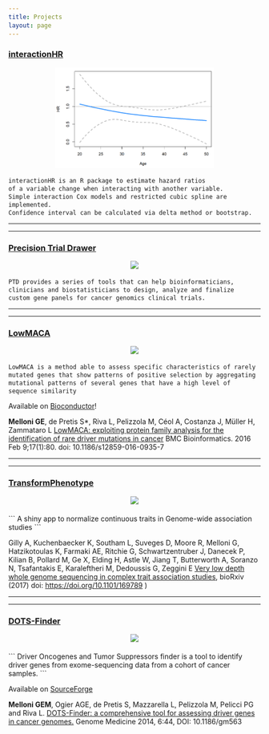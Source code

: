 ```yaml
---
title: Projects
layout: page
---
```


### [interactionHR](https://github.com/gmelloni/interactionHR)

<div style="text-align:center">
<a href="https://github.com/gmelloni/interactionHR">
<img src="images/intHRplot.png" height="200" style="vertical-align:right" />
</a>
</div>

```
interactionHR is an R package to estimate hazard ratios 
of a variable change when interacting with another variable.
Simple interaction Cox models and restricted cubic spline are implemented.
Confidence interval can be calculated via delta method or bootstrap.
```


----------------------
----------------------


### [Precision Trial Drawer](https://gmelloni.github.io/ptd)

<div style="text-align:center">
<a href="https://gmelloni.github.io/ptd">
<img src="images/conclusionSlide2.jpg" height="200" style="vertical-align:right" />
</a>
</div>

```
PTD provides a series of tools that can help bioinformaticians, 
clinicians and biostatisticians to design, analyze and finalize 
custom gene panels for cancer genomics clinical trials.
```


----------------------
----------------------

### [LowMACA](http://cgsb.genomics.iit.it/wiki/projects/LowMACA)

<div style="text-align:center">
<a href="http://cgsb.genomics.iit.it/wiki/projects/LowMACA">
<img src="images/lowmaca_logo.png" height="200" style="vertical-align:right" />
</a>
</div>

```
LowMACA is a method able to assess specific characteristics of rarely 
mutated genes that show patterns of positive selection by aggregating 
mutational patterns of several genes that have a high level of sequence similarity 
```

Available on [Bioconductor](http://www.bioconductor.org/packages/release/bioc/html/LowMACA.html)!

**Melloni GE**, de Pretis S*, Riva L, Pelizzola M, Céol A, Costanza J, Müller H, Zammataro L [LowMACA: exploiting protein family analysis for the identification of rare driver mutations in cancer](https://bmcbioinformatics.biomedcentral.com/articles/10.1186/s12859-016-0935-7) BMC Bioinformatics. 2016 Feb 9;17(1):80. doi: 10.1186/s12859-016-0935-7


----------------------
----------------------

### [TransformPhenotype](https://github.com/gmelloni/transformPhenotype)

<div style="text-align:center">
<a href="https://github.com/gmelloni/transformPhenotype">
<img src="images/normalization_mod.png" height="200" style="vertical-align:right" />
</a>
</div>
<br>
```
A shiny app to normalize continuous traits in Genome-wide 
association studies
```

Gilly A, Kuchenbaecker K, Southam L, Suveges D, Moore R, Melloni G, Hatzikotoulas K, Farmaki AE, Ritchie G, Schwartzentruber J, Danecek P, Kilian B, Pollard M, Ge X, Elding H, Astle W, Jiang T, Butterworth A, Soranzo N, Tsafantakis E, Karaleftheri M, Dedoussis G, Zeggini E [Very low depth whole genome sequencing in complex trait association studies](https://www.biorxiv.org/content/early/2017/07/28/169789), bioRxiv (2017) doi: https://doi.org/10.1101/169789 )


----------------------
----------------------

### [DOTS-Finder](http://cgsb.genomics.iit.it/wiki/projects/DOTS-Finder)

<div style="text-align:center">
<a href="http://cgsb.genomics.iit.it/wiki/projects/DOTS-Finder">
<img src="images/dotsfinderlogo.png" height="200" style="vertical-align:right" />
</a>
</div>
<br>
```
Driver Oncogenes and Tumor Suppressors finder is a tool 
to identify driver genes from exome-sequencing data 
from a cohort of cancer samples.
```

Available on [SourceForge](https://sourceforge.net/projects/dotsfinder/)

**Melloni GEM**, Ogier AGE, de Pretis S, Mazzarella L, Pelizzola M, Pelicci PG and Riva L. 
[DOTS-Finder: a comprehensive tool for assessing driver genes in cancer genomes.](https://genomemedicine.biomedcentral.com/articles/10.1186/gm563) 
Genome Medicine 2014, 6:44, DOI: 10.1186/gm563